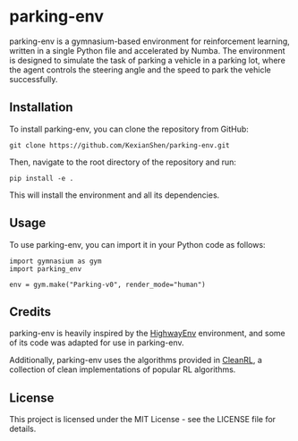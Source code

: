 # parking-env
parking-env is a gymnasium-based environment for reinforcement learning, written in a single Python file and accelerated by Numba. The environment is designed to simulate the task of parking a vehicle in a parking lot, where the agent controls the steering angle and the speed to park the vehicle successfully.

## Installation
To install parking-env, you can clone the repository from GitHub:

```
git clone https://github.com/KexianShen/parking-env.git
```
Then, navigate to the root directory of the repository and run:

```
pip install -e .
```
This will install the environment and all its dependencies.

## Usage
To use parking-env, you can import it in your Python code as follows:

```
import gymnasium as gym
import parking_env

env = gym.make("Parking-v0", render_mode="human")
```

## Credits
parking-env is heavily inspired by the [HighwayEnv](https://github.com/eleurent/highway-env) environment, and some of its code was adapted for use in parking-env.

Additionally, parking-env uses the algorithms provided in [CleanRL](https://github.com/vwxyzjn/cleanrl), a collection of clean implementations of popular RL algorithms.

## License
This project is licensed under the MIT License - see the LICENSE file for details.